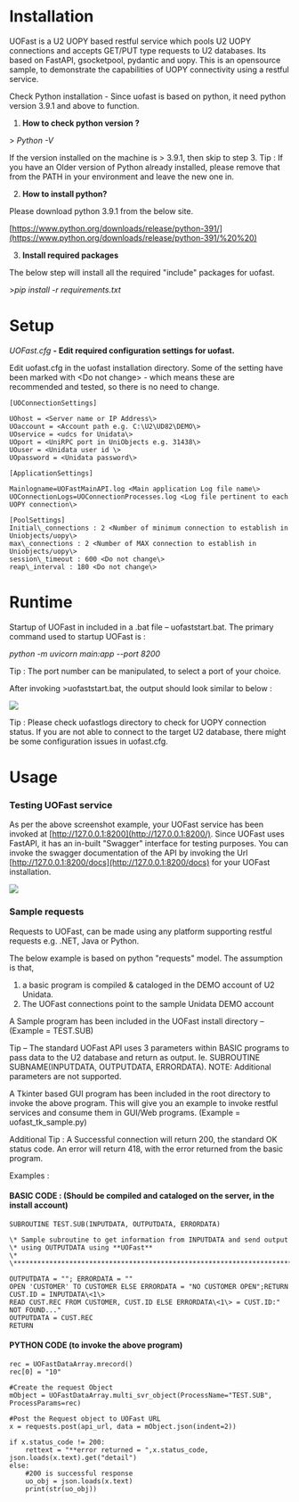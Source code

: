 # Installation

UOFast is a U2 UOPY based restful service which pools U2 UOPY connections and accepts GET/PUT type requests to U2 databases. Its based on FastAPI, gsocketpool, pydantic and uopy. This is an opensource sample, to demonstrate the capabilities of UOPY connectivity using a restful service.

Check Python installation - Since uofast is based on python, it need python version 3.9.1 and above to function.

1. **How to check python version ?**

\> _Python -V_

If the version installed on the machine is > 3.9.1, then skip to step 3.
	Tip : If you have an Older version of Python already installed, please remove that from the PATH in your environment and leave the new one in.

2. **How to install python?**

Please download python 3.9.1 from the below site.

[https://www.python.org/downloads/release/python-391/](https://www.python.org/downloads/release/python-391/%20%20)

3. **Install required packages**

The below step will install all the required "include" packages for uofast.

\>_pip install -r requirements.txt_

# Setup

_UOFast.cfg_ **- Edit required configuration settings for uofast.**

Edit uofast.cfg in the uofast installation directory. Some of the setting have been marked with \<Do not change\> - which means these are recommended and tested, so there is no need to change.

	[UOConnectionSettings]

	UOhost = <Server name or IP Address\>
	UOaccount = <Account path e.g. C:\U2\UD82\DEMO\>
	UOservice = <udcs for Unidata\>
	UOport = <UniRPC port in UniObjects e.g. 31438\>
	UOuser = <Unidata user id \>
	UOpassword = <Unidata password\>

	[ApplicationSettings]

	Mainlogname=UOFastMainAPI.log <Main application Log file name\>
	UOConnectionLogs=UOConnectionProcesses.log <Log file pertinent to each UOPY connection\>

	[PoolSettings]
	Initial\_connections : 2 <Number of minimum connection to establish in Uniobjects/uopy\>
	max\_connections : 2 <Number of MAX connection to establish in Uniobjects/uopy\>
	session\_timeout : 600 <Do not change\>
	reap\_interval : 180 <Do not change\>

# Runtime

Startup of UOFast in included in a .bat file – uofaststart.bat. The primary command used to startup UOFast is :

_python -m uvicorn main:app --port 8200_

Tip : The port number can be manipulated, to select a port of your choice.

After invoking \>uofaststart.bat, the output should look similar to below :

![](RackMultipart20220926-1-gwyz19_html_2e7a7741c26f7e62.png)

Tip : Please check uofastlogs directory to check for UOPY connection status. If you are not able to connect to the target U2 database, there might be some configuration issues in uofast.cfg.

# Usage

###

### Testing UOFast service

As per the above screenshot example, your UOFast service has been invoked at [http://127.0.0.1:8200](http://127.0.0.1:8200/). Since UOFast uses FastAPI, it has an in-built "Swagger" interface for testing purposes. 
You can invoke the swagger documentation of the API by invoking the Url [http://127.0.0.1:8200/docs](http://127.0.0.1:8200/docs) for your UOFast installation.

![](RackMultipart20220926-1-gwyz19_html_32d3c41a504cd18d.png)

### Sample requests

Requests to UOFast, can be made using any platform supporting restful requests e.g. .NET, Java or Python.

The below example is based on python "requests" model. The assumption is that,

1. a basic program is compiled & cataloged in the DEMO account of U2 Unidata.
2. The UOFast connections point to the sample Unidata DEMO account

A Sample program has been included in the UOFast install directory – (Example = TEST.SUB)

Tip – The standard UOFast API uses 3 parameters within BASIC programs to pass data to the U2 database and return as output. Ie. SUBROUTINE SUBNAME(INPUTDATA, OUTPUTDATA, ERRORDATA). NOTE: Additional parameters are not supported.

A Tkinter based GUI program has been included in the root directory to invoke the above program. This will give you an example to invoke restful services and consume them in GUI/Web programs. (Example = uofast\_tk\_sample.py)

Additional Tip : A Successful connection will return 200, the standard OK status code. An error will return 418, with the error returned from the basic program.

Examples :

#### BASIC CODE : (Should be compiled and cataloged on the server, in the install account)

	SUBROUTINE TEST.SUB(INPUTDATA, OUTPUTDATA, ERRORDATA)

	\* Sample subroutine to get information from INPUTDATA and send output
	\* using OUTPUTDATA using **UOFast**
	\*
	\*****************************************************************************

	OUTPUTDATA = ""; ERRORDATA = ""
	OPEN 'CUSTOMER' TO CUSTOMER ELSE ERRORDATA = "NO CUSTOMER OPEN";RETURN
	CUST.ID = INPUTDATA\<1\>
	READ CUST.REC FROM CUSTOMER, CUST.ID ELSE ERRORDATA\<1\> = CUST.ID:" NOT FOUND..."
	OUTPUTDATA = CUST.REC
	RETURN

####

#### PYTHON CODE (to invoke the above program)
	
	rec = UOFastDataArray.mrecord()
	rec[0] = "10"
	
	#Create the request Object
	mObject = UOFastDataArray.multi_svr_object(ProcessName="TEST.SUB", ProcessParams=rec)
	
	#Post the Request object to UOFast URL
	x = requests.post(api_url, data = mObject.json(indent=2))
	
	if x.status_code != 200:
		rettext = "**error returned = ",x.status_code, json.loads(x.text).get("detail")
	else:
		#200 is successful response
		uo_obj = json.loads(x.text)
		print(str(uo_obj))
